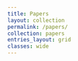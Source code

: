 ```yaml
---
title: Papers
layout: collection
permalink: /papers/
collection: papers
entries_layout: grid
classes: wide
---
```

